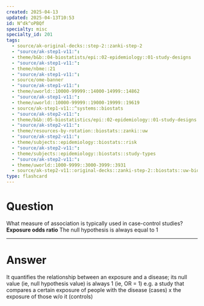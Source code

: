 ```yaml
---
created: 2025-04-13
updated: 2025-04-13T10:53
id: N^dk^oPBQf
specialty: misc
specialty_id: 201
tags:
  - source/ak-original-decks::step-2::zanki-step-2
  - "source/ak-step1-v11:": 
  - theme/b&b::04-biostatists/epi::02-epidemiology::01-study-designs
  - "source/ak-step1-v11:": 
  - theme/nbme::21
  - "source/ak-step1-v11:": 
  - source/ome-banner
  - "source/ak-step1-v11:": 
  - theme/uworld::10000-99999::14000-14999::14862
  - "source/ak-step1-v11:": 
  - theme/uworld::10000-99999::19000-19999::19619
  - source/ak-step1-v11::^systems::biostats
  - "source/ak-step2-v11:": 
  - theme/b&b::05-biostatistics/epi::02-epidemiology::01-study-designs
  - "source/ak-step2-v11:": 
  - theme/resources-by-rotation::biostats::zanki::uw
  - "source/ak-step2-v11:": 
  - theme/subjects::epidemiology::biostats::risk
  - "source/ak-step2-v11:": 
  - theme/subjects::epidemiology::biostats::study-types
  - "source/ak-step2-v11:": 
  - theme/uworld::1000-9999::3000-3999::3931
  - source/ak-step2-v11::original-decks::zanki-step-2::biostats::uw-biostats"
type: flashcard
---
```


# Question
What measure of association is typically used in case-control studies?   **Exposure odds ratio**   The null hypothesis is always equal to 1

---

# Answer
It quantifies the relationship between an exposure and a disease; its null value (ie, null hypothesis value) is always 1 (ie, OR = 1)  e.g. a study that compares a certain exposure of people with the disease (cases) x the exposure of those w/o it (controls)